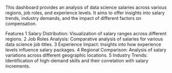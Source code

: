 This dashboard provides an analysis of data science salaries across various regions, job roles, and experience levels. It aims to offer insights into salary trends, industry demands, and the impact of different factors on compensation.

Features
1 Salary Distribution: Visualization of salary ranges across different regions.
2 Job Roles Analysis: Comparative analysis of salaries for various data science job titles.
3 Experience Impact: Insights into how experience levels influence salary packages.
4 Regional Comparison: Analysis of salary variations across different geographic locations.
5 
Industry Trends: Identification of high-demand skills and their correlation with salary increments.
